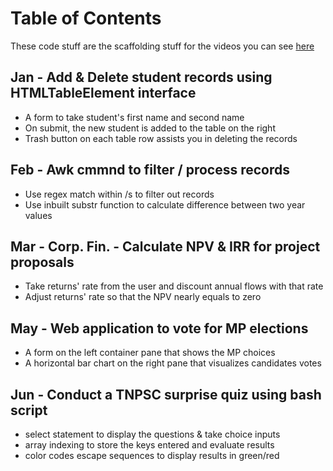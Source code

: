 
# Table of Contents
These code stuff are the scaffolding stuff for the videos you can see [here](https://youtube.com/@bmbyacdmy)
## Jan  - Add & Delete student records using HTMLTableElement interface
- A form to take student's first name and second name
- On submit, the new student is added to the table on the right
- Trash button on each table row assists you in deleting the records
## Feb - Awk cmmnd to filter / process records
- Use regex match within /s to filter out records
- Use inbuilt substr function to calculate difference between two year values
## Mar - Corp. Fin. - Calculate NPV & IRR for project proposals
- Take returns' rate from the user and discount annual flows with that rate
- Adjust returns' rate so that the NPV nearly equals to zero
## May - Web application to vote for MP elections
- A form on the left container pane that shows the MP choices
- A horizontal bar chart on the right pane that visualizes candidates votes
## Jun - Conduct a TNPSC surprise quiz using bash script
- select statement to display the questions & take choice inputs
- array indexing to store the keys entered and evaluate results
- color codes escape sequences to display results in green/red

